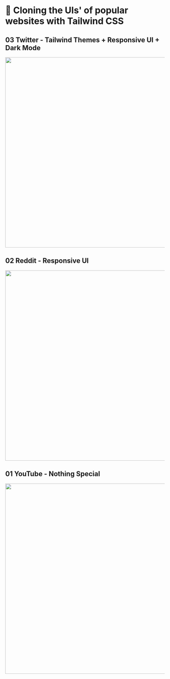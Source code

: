 # 🍃 Cloning the UIs' of popular websites with Tailwind CSS

## 03 Twitter - Tailwind Themes + Responsive UI + Dark Mode
<img src="/demos/03_twitter.gif" width="600">

## 02 Reddit - Responsive UI
<img src="/demos/02_reddit.gif" width="600">

## 01 YouTube - Nothing Special
<img src="/demos/01_youtube.gif" width="600">
